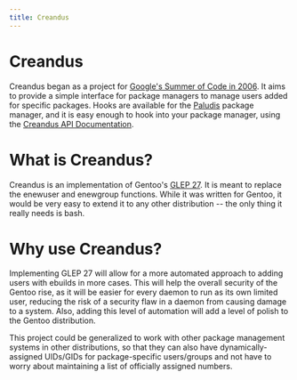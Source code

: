 ```yaml
---
title: Creandus
---
```


Creandus
========

Creandus began as a project for [Google's Summer of Code in
2006][gsoc2006]. It aims to provide a simple interface for package
managers to manage users added for specific packages. Hooks are
available for the [Paludis][paludis] package manager, and it is easy
enough to hook into your package manager, using the [Creandus API
Documentation][creandus_api_docs].

[gsoc2006]: http://code.google.com/soc/2006/gentoo/appinfo.html?csaid=81CE096C37FB183D
[paludis]: http://paludis.exherbo.org/
[creandus_api_docs]: doc/API.html

What is Creandus?
=================

Creandus is an implementation of Gentoo's [GLEP 27][glep27]. It is meant
to replace the enewuser and enewgroup functions. While it was written
for Gentoo, it would be very easy to extend it to any other distribution
-- the only thing it really needs is bash.

[glep27]: http://www.gentoo.org/proj/en/glep/glep-0027.html

Why use Creandus?
=================

Implementing GLEP 27 will allow for a more automated approach to adding users
with ebuilds in more cases. This will help the overall security of the Gentoo
rise, as it will be easier for every daemon to run as its own limited user,
reducing the risk of a security flaw in a daemon from causing damage to a
system. Also, adding this level of automation will add a level of polish to the
Gentoo distribution.

This project could be generalized to work with other package management systems
in other distributions, so that they can also have dynamically-assigned
UIDs/GIDs for package-specific users/groups and not have to worry about
maintaining a list of officially assigned numbers.
